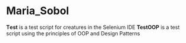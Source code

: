 # Maria_Sobol

**Тest** is a test script for creatures in the Selenium IDE
**TestOOP** is a test script using the principles of OOP and Design Patterns
